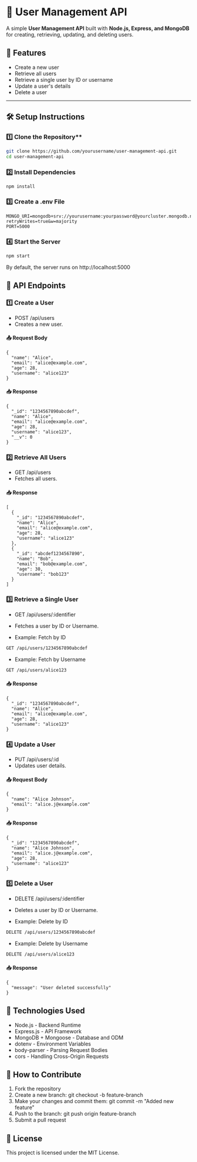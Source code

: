 # 🚀 User Management API

A simple **User Management API** built with **Node.js, Express, and MongoDB** for creating, retrieving, updating, and deleting users.

## 📌 Features
- Create a new user
- Retrieve all users
- Retrieve a single user by ID or username
- Update a user's details
- Delete a user

---

## 🛠️ Setup Instructions

### 1️⃣ Clone the Repository**
```sh
git clone https://github.com/yourusername/user-management-api.git
cd user-management-api
```

### 2️⃣ Install Dependencies
`npm install`

### 3️⃣ Create a .env File
```
MONGO_URI=mongodb+srv://yourusername:yourpassword@yourcluster.mongodb.net/yourdbname?retryWrites=true&w=majority
PORT=5000
```

### 4️⃣ Start the Server
```sh
npm start
```
By default, the server runs on http://localhost:5000

## 📌 API Endpoints
### 1️⃣ Create a User
- POST /api/users
- Creates a new user.
#### 📤 Request Body
```
{
  "name": "Alice",
  "email": "alice@example.com",
  "age": 28,
  "username": "alice123"
}
```
#### 📥 Response
```
{
  "_id": "1234567890abcdef",
  "name": "Alice",
  "email": "alice@example.com",
  "age": 28,
  "username": "alice123",
  "__v": 0
}
```
### 2️⃣ Retrieve All Users
- GET /api/users
- Fetches all users.

#### 📥 Response
```
[
  {
    "_id": "1234567890abcdef",
    "name": "Alice",
    "email": "alice@example.com",
    "age": 28,
    "username": "alice123"
  },
  {
    "_id": "abcdef1234567890",
    "name": "Bob",
    "email": "bob@example.com",
    "age": 30,
    "username": "bob123"
  }
]
```
### 3️⃣ Retrieve a Single User
- GET /api/users/:identifier
- Fetches a user by ID or Username.

- Example: Fetch by ID
```sh
GET /api/users/1234567890abcdef
```
- Example: Fetch by Username
```sh
GET /api/users/alice123
```
#### 📥 Response
```
{
  "_id": "1234567890abcdef",
  "name": "Alice",
  "email": "alice@example.com",
  "age": 28,
  "username": "alice123"
}
```
### 4️⃣ Update a User
- PUT /api/users/:id
- Updates user details.
#### 📤 Request Body
```
{
  "name": "Alice Johnson",
  "email": "alice.j@example.com"
}
```
#### 📥 Response
```
{
  "_id": "1234567890abcdef",
  "name": "Alice Johnson",
  "email": "alice.j@example.com",
  "age": 28,
  "username": "alice123"
}
```
### 5️⃣ Delete a User
- DELETE /api/users/:identifier
- Deletes a user by ID or Username.

- Example: Delete by ID
```sh
DELETE /api/users/1234567890abcdef
```
- Example: Delete by Username
```sh
DELETE /api/users/alice123
```
#### 📥 Response
```
{
  "message": "User deleted successfully"
}
```

## 📌 Technologies Used
- Node.js - Backend Runtime
- Express.js - API Framework
- MongoDB + Mongoose - Database and ODM
- dotenv - Environment Variables
- body-parser - Parsing Request Bodies
- cors - Handling Cross-Origin Requests
  
## 📌 How to Contribute
1. Fork the repository
2. Create a new branch: git checkout -b feature-branch
3. Make your changes and commit them: git commit -m "Added new feature"
4. Push to the branch: git push origin feature-branch
5. Submit a pull request

## 📌 License
This project is licensed under the MIT License.




